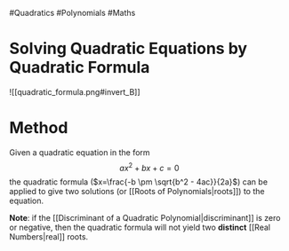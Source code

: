 #Quadratics #Polynomials #Maths

# Solving Quadratic Equations by Quadratic Formula

![[quadratic_formula.png#invert_B]]
# Method
Given a quadratic equation in the form $$ax^2+bx+c=0$$
the quadratic formula ($x=\frac{-b \pm \sqrt{b^2 - 4ac}}{2a}$) can be applied to give two solutions (or [[Roots of Polynomials|roots]]) to the equation. 

**Note**: if the [[Discriminant of a Quadratic Polynomial|discriminant]] is zero or negative, then the quadratic formula will not yield two **distinct** [[Real Numbers|real]] roots.

